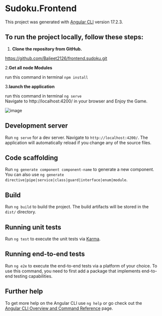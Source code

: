 # Sudoku.Frontend

This project was generated with [Angular CLI](https://github.com/angular/angular-cli) version 17.2.3.

## To run the project locally, follow these steps:
1. **Clone the repository from GitHub.**
   
  https://github.com/Baljeet2126/frontend.sudoku.git

2.**Get all node Modules**

run this command in terminal `npm install`

3.**launch the application**

run this command in terminal `ng serve`  
Navigate to http://localhost:4200/ in your browser and Enjoy the Game.

                  
 ![image](https://github.com/Baljeet2126/frontend.sudoku/assets/162845911/a196f68c-99c6-4599-99f9-46204d8eaa73)

   

## Development server

Run `ng serve` for a dev server. Navigate to `http://localhost:4200/`. The application will automatically reload if you change any of the source files.

## Code scaffolding

Run `ng generate component component-name` to generate a new component. You can also use `ng generate directive|pipe|service|class|guard|interface|enum|module`.

## Build

Run `ng build` to build the project. The build artifacts will be stored in the `dist/` directory.

## Running unit tests

Run `ng test` to execute the unit tests via [Karma](https://karma-runner.github.io).

## Running end-to-end tests

Run `ng e2e` to execute the end-to-end tests via a platform of your choice. To use this command, you need to first add a package that implements end-to-end testing capabilities.

## Further help

To get more help on the Angular CLI use `ng help` or go check out the [Angular CLI Overview and Command Reference](https://angular.io/cli) page.
